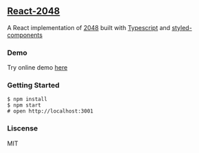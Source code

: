 ## [React-2048](https://github.com/Shaimuratovaalina/browser-game-2048)

A React implementation of [2048](https://github.com/gabrielecirulli/2048) built with [Typescript](https://www.typescriptlang.org/) and  [styled-components](https://styled-components.com)

### Demo

Try online demo [here](https://Shaimuratovaalina.github.io/browser-game-2048/)

### Getting Started

```shell
$ npm install
$ npm start
# open http://localhost:3001

```

### Liscense

MIT
